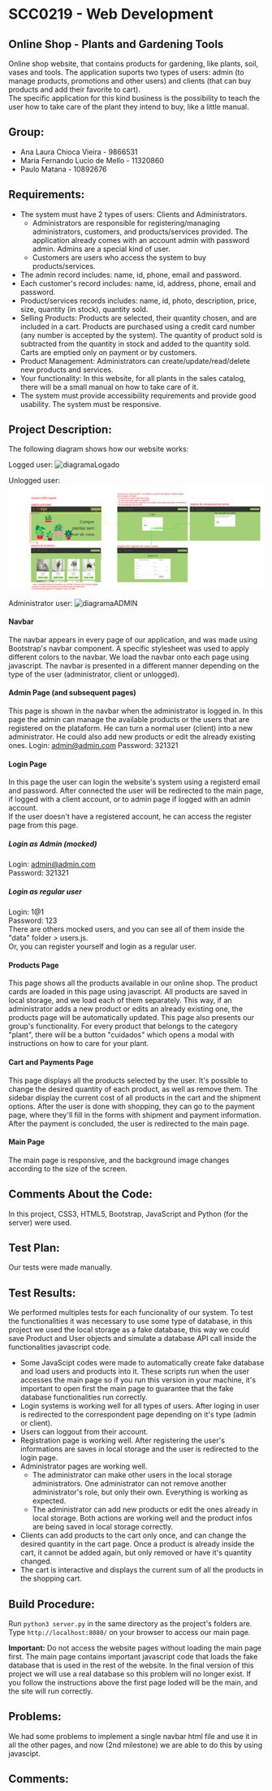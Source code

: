 #  SCC0219 - Web Development
## Online Shop - Plants and Gardening Tools
Online shop website, that contains products for gardening, like plants, soil, vases and tools. The application suports two types of users: admin (to manage products, promotions and other users) and clients (that can buy products and add their favorite to cart). <br>
The specific application for this kind business is the possibility to teach the user how to take care of the plant they intend to buy, like a little manual.


## Group:
* Ana Laura Chioca Vieira - 9866531
* Maria Fernando Lucio de Mello - 11320860
* Paulo Matana - 10892676

## Requirements:
* The system must have 2 types of users: Clients and Administrators.
  * Administrators are responsible for registering/managing administrators, customers, and products/services provided. The application already comes with an account admin with password admin. Admins are a special kind of user.
  * Customers are users who access the system to buy products/services.
* The admin record includes: name, id, phone, email and password.
* Each customer's record includes: name, id, address, phone, email and password.
* Product/services records includes: name, id, photo, description, price, size, quantity (in stock), quantity sold.
* Selling Products: Products are selected, their quantity chosen, and are included in a cart. Products are purchased using a credit card number (any number is accepted by the system). The quantity of product sold is subtracted from the quantity in stock and added to the quantity sold. Carts are emptied only on payment or by customers.
* Product Management: Administrators can create/update/read/delete new products and services.
* Your functionality: In this website, for all plants in the sales catalog, there will be a small manual on how to take care of it.
* The system must provide accessibility requirements and provide good usability. The system must be responsive.

## Project Description:

The following diagram shows how our website works:

Logged user:
![diagramaLogado](img/userLogado.png)

Unlogged user:
![diagramaNLogado](img/nãoLogado.png)

Administrator user:
![diagramaADMIN](img/ADMIN.png)

#### Navbar
The navbar appears in every page of our application, and was made using Bootstrap's navbar component. A specific stylesheet was used to apply different colors to the navbar. We load the navbar onto each page using javascript. The navbar is presented in a different manner depending on the type of the user (administrator, client or unlogged).

#### Admin Page (and subsequent pages)
This page is shown in the navbar when the administrator is logged in.
In this page the admin can manage the available products or the users that are registered on the plataform. He can turn a normal user (client) into a new administrator. He could also add new products or edit the already existing ones.
Login: admin@admin.com
Password: 321321

#### Login Page
In this page the user can login the website's system using a registerd email and password. After connected the user will be redirected to the main page, if logged with a client account, or to admin page if logged with an admin account.<br>
If the user doesn't have a registered account, he can access the register page from this page.<br>

##### Login as Admin (mocked)
Login: admin@admin.com <br>
Password: 321321

##### Login as regular user
Login: 1@1 <br>
Password: 123<br>
There are others mocked users, and you can see all of them inside the "data" folder > users.js. <br>
Or, you can register yourself and login as a regular user.

#### Products Page
This page shows all the products available in our online shop. The product cards are loaded in this page using javascript. All products are saved in local storage, and we load each of them separately. This way, if an administrator adds a new product or edits an already existing one, the products page will be automatically updated.
This page also presents our group's functionality. For every product that belongs to the category "plant", there will be a button "cuidados" which opens a modal with instructions on how to care for your plant.

#### Cart and Payments Page
This page displays all the products selected by the user. It's possible to change the desired quantity of each product, as well as remove them. The sidebar display the current cost of all products in the cart and the shipment options. After the user is done with shopping, they can go to the payment page, where they'll fill in the forms with shipment and payment information. After the payment is concluded, the user is redirected to the main page. 

#### Main Page
The main page is responsive, and the background image changes according to the size of the screen.
 
## Comments About the Code:

In this project, CSS3, HTML5, Bootstrap, JavaScript and Python (for the server) were used.

## Test Plan:

Our tests were made manually. 

## Test Results:

We performed multiples tests for each funcionality of our system. To test the functionalities it was necessary to use some type of database, in this project we used the local storage as a fake database, this way we could save Product and User objects and simulate a database API call inside the functionalities javascript code. 

* Some JavaScipt codes were made to automatically create fake database and load users and products into it. These scripts run when the user accesses the main page so if you run this version in your machine, it's important to open first the main page to guarantee that the fake database functionalities run correctly.
* Login systems is working well for all types of users. After loging in user is redirected to the correspondent page depending on it's type (admin or client).
* Users can loggout from their account. 
* Registration page is working well. After registering the user's informations are saves in local storage and the user is redirected to the login page.
* Administrator pages are working well. 
  * The administrator can make other users in the local storage administrators. One administrator can not remove another administrator's role, but only their own. Everything is working as expected.
  * The administrator can add new products or edit the ones already in local storage. Both actions are working well and the product infos are being saved in local storage correctly.
* Clients can add products to the cart only once, and can change the desired quantity in the cart page. Once a product is already inside the cart, it cannot be added again, but only removed or have it's quantity changed.
* The cart is interactive and displays the current sum of all the products in the shopping cart.


## Build Procedure:

Run `python3 server.py` in the same directory as the project's folders are.  
Type `http://localhost:8080/` on your browser to access our main page.

**Important:** Do not access the website pages without loading the main page first. The main page contains important javascript code that loads the fake database that is used in the rest of the website. In the final version of this project we will use a real database so this problem will no longer exist.  If you follow the instructions above the first page loded will be the main, and the site will run correctly.


## Problems:
 We had some problems to implement a single navbar html file and use it in all the other pages, and now (2nd milestone) we are able to do this by using javascipt.

## Comments:
